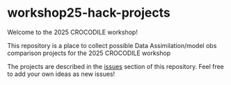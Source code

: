 # workshop25-hack-projects

Welcome to the 2025 CROCODILE workshop!

This repository is a place to collect possible Data Assimilation/model obs comparison projects for the 2025 CROCODILE workshop

The projects are described in the [issues](https://github.com/CROCODILE-CESM/workshop25-hack-projects/issues) section of this repository.
Feel free to add your own ideas as new issues!


